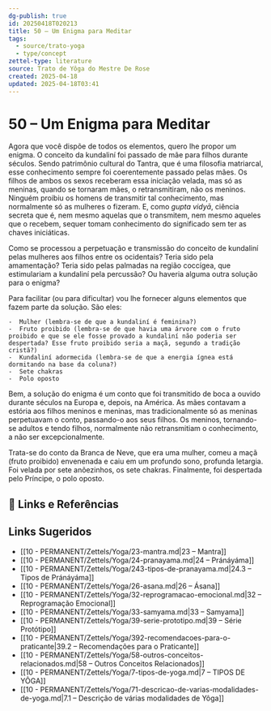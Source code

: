 ```yaml
---
dg-publish: true
id: 20250418T020213
title: 50 – Um Enigma para Meditar
tags:
  - source/trato-yoga
  - type/concept
zettel-type: literature
source: Trato de Yôga do Mestre De Rose
created: 2025-04-18
updated: 2025-04-18T03:41
---
```


# 50 – Um Enigma para Meditar

Agora que você dispõe de todos os elementos, quero lhe propor um enigma. O conceito da kundaliní foi passado de mãe para filhos durante séculos. Sendo patrimônio cultural do Tantra, que é uma filosofia matriarcal, esse conhecimento sempre foi coerentemente passado pelas mães. Os filhos de ambos os sexos receberam essa iniciação velada, mas só as meninas, quando se tornaram mães, o retransmitiram, não os meninos. Ninguém proibiu os homens de transmitir tal conhecimento, mas normalmente só as mulheres o fizeram. E, como *gupta vidyā*, ciência secreta que é, nem mesmo aquelas que o transmitem, nem mesmo aqueles que o recebem, sequer tomam conhecimento do significado sem ter as chaves iniciáticas.

Como se processou a perpetuação e transmissão do conceito de kundaliní pelas mulheres aos filhos entre os ocidentais? Teria sido pela amamentação? Teria sido pelas palmadas na região coccígea, que estimulariam a kundaliní pela percussão? Ou haveria alguma outra solução para o enigma?

Para facilitar (ou para dificultar) vou lhe fornecer alguns elementos que fazem parte da solução. São eles:

    -  Mulher (lembra-se de que a kundaliní é feminina?)
    -  Fruto proibido (lembra-se de que havia uma árvore com o fruto proibido e que se ele fosse provado a kundaliní não poderia ser despertada? Esse fruto proibido seria a maçã, segundo a tradição cristã?)
    -  Kundaliní adormecida (lembra-se de que a energia ígnea está dormitando na base da coluna?)
    -  Sete chakras
    -  Polo oposto

Bem, a solução do enigma é um conto que foi transmitido de boca a ouvido durante séculos na Europa e, depois, na América. As mães contavam a estória aos filhos meninos e meninas, mas tradicionalmente só as meninas perpetuavam o conto, passando-o aos seus filhos. Os meninos, tornando-se adultos e tendo filhos, normalmente não retransmitiam o conhecimento, a não ser excepcionalmente.

Trata-se do conto da Branca de Neve, que era uma mulher, comeu a maçã (fruto proibido) envenenada e caiu em um profundo sono, profunda letargia. Foi velada por sete anõezinhos, os sete chakras. Finalmente, foi despertada pelo Príncipe, o polo oposto.

## 🔗 Links e Referências

## Links Sugeridos

- [[10 - PERMANENT/Zettels/Yoga/23-mantra.md\|23 – Mantra]]
- [[10 - PERMANENT/Zettels/Yoga/24-pranayama.md\|24 – Pránáyáma]]
- [[10 - PERMANENT/Zettels/Yoga/243-tipos-de-pranayama.md\|24.3 – Tipos de Pránáyáma]]
- [[10 - PERMANENT/Zettels/Yoga/26-asana.md\|26 – Ásana]]
- [[10 - PERMANENT/Zettels/Yoga/32-reprogramacao-emocional.md\|32 – Reprogramação Emocional]]
- [[10 - PERMANENT/Zettels/Yoga/33-samyama.md\|33 – Samyama]]
- [[10 - PERMANENT/Zettels/Yoga/39-serie-prototipo.md\|39 – Série Protótipo]]
- [[10 - PERMANENT/Zettels/Yoga/392-recomendacoes-para-o-praticante\|39.2 – Recomendações para o Praticante]]
- [[10 - PERMANENT/Zettels/Yoga/58-outros-conceitos-relacionados.md\|58 – Outros Conceitos Relacionados]]
- [[10 - PERMANENT/Zettels/Yoga/7-tipos-de-yoga.md\|7 – TIPOS DE YÔGA]]
- [[10 - PERMANENT/Zettels/Yoga/71-descricao-de-varias-modalidades-de-yoga.md\|7.1 – Descrição de várias modalidades de Yôga]]